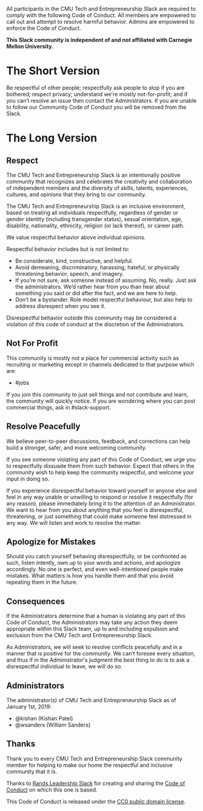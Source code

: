 All participants in the CMU Tech and Entrepreneurship Slack are required to comply with the following Code of Conduct. All  members are empowered to call out and attempt to resolve harmful behavior. Admins are empowered to enforce the Code of Conduct. 

**This Slack community is independent of and not affiliated with Carnegie Mellon University.**

# The Short Version

Be respectful of other people; respectfully ask people to stop if you are bothered; respect privacy; understand we're mostly not-for-profit; and if you can’t resolve an issue then contact the Administrators. If you are unable to follow our Community Code of Conduct you will be removed from the Slack.


# The Long Version

## Respect

The CMU Tech and Entrepreneurship Slack is an intentionally positive community that recognizes and celebrates the creativity and collaboration of independent members and the diversity of skills, talents, experiences, cultures, and opinions that they bring to our community.

The CMU Tech and Entrepreneurship Slack is an inclusive environment, based on treating all individuals respectfully, regardless of gender or gender identity (including transgender status), sexual orientation, age, disability, nationality, ethnicity, religion (or lack thereof), or career path.

We value respectful behavior above individual opinions.

Respectful behavior includes but is not limited to:

* Be considerate, kind, constructive, and helpful.
* Avoid demeaning, discriminatory, harassing, hateful, or physically threatening behavior, speech, and imagery.
* If you’re not sure, ask someone instead of assuming. No, really. Just ask the administrators. We’d rather hear from you than hear about something you said or did after the fact, and we are here to help.
* Don’t be a bystander. Role model respectful behaviour, but also help to address disrespect when you see it. 

Disrespectful behavior outside this community may be considered a violation of this code of conduct at the discretion of the Administrators.

## Not For Profit

This community is mostly not a place for commercial activity such as recruiting or marketing except in channels dedicated to that purpose which are:

* #jobs

If you join this community to just sell things and not contribute and learn, the community will quickly notice. If you are wondering where you can post commercial things, ask in #slack-support. 

## Resolve Peacefully

We believe peer-to-peer discussions, feedback, and corrections can help build a stronger, safer, and more welcoming community.

If you see someone violating any part of this Code of Conduct, we urge you to respectfully dissuade them from such behavior. Expect that others in the community wish to help keep the community respectful, and welcome your input in doing so.

If you experience disrespectful behavior toward yourself or anyone else and feel in any way unable or unwilling to respond or resolve it respectfully (for any reason), please immediately bring it to the attention of an Administrator. We want to hear from you about anything that you feel is disrespectful, threatening, or just something that could make someone feel distressed in any way. We will listen and work to resolve the matter.

## Apologize for Mistakes

Should you catch yourself behaving disrespectfully, or be confronted as such, listen intently, own up to your words and actions, and apologize accordingly. No one is perfect, and even well-intentioned people make mistakes. What matters is how you handle them and that you avoid repeating them in the future.

## Consequences

If the Administrators determine that a human is violating any part of this Code of Conduct, the Administrators may take any action they deem appropriate within this Slack team, up to and including expulsion and exclusion from the CMU Tech and Entrepreneurship Slack.

As Administrators, we will seek to resolve conflicts peacefully and in a manner that is positive for the community. We can’t foresee every situation, and thus if in the Administrator's judgment the best thing to do is to ask a disrespectful individual to leave, we will do so. 

## Administrators

The administrator(s) of CMU Tech and Entrepreneurship Slack as of January 1st, 2019:

- @kishan (Kishan Patel)
- @wsanders (William Sanders)

## Thanks

Thank you to every CMU Tech and Entrepreneurship Slack community member for helping to make our home the respectful and inclusive community that it is.

Thanks to [Rands Leadership Slack](http://randsinrepose.com/welcome-to-rands-leadership-slack/) for creating and sharing the [Code of Conduct](https://github.com/randsleadershipslack/documents-and-resources/blob/master/code-of-conduct.md) on which this one is based.

This Code of Conduct is released under the [CC0 public domain license](https://creativecommons.org/publicdomain/zero/1.0/).
